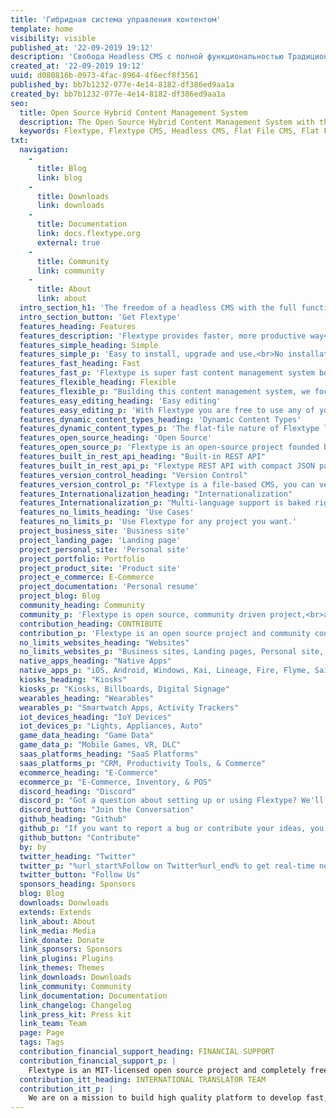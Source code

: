 ```yaml
---
title: 'Гибридная система управления контентом'
template: home
visibility: visible
published_at: '22-09-2019 19:12'
description: 'Свобода Headless CMS с полной функциональностью Традиционных CMS.'
created_at: '22-09-2019 19:12'
uuid: d080816b-0973-4fac-8964-4f6ecf8f3561
published_by: bb7b1232-077e-4e14-8182-df386ed9aa1a
created_by: bb7b1232-077e-4e14-8182-df386ed9aa1a
seo:
  title: Open Source Hybrid Content Management System
  description: The Open Source Hybrid Content Management System with the freedom of a headless CMS and with the full functionality of a traditional CMS
  keywords: Flextype, Flextype CMS, Headless CMS, Flat File CMS, Flat File Content Management System, PHP CMS, Content, Management, System, PHP, CMS
txt:
  navigation:
    - 
      title: Blog
      link: blog
    - 
      title: Downloads
      link: downloads
    - 
      title: Documentation
      link: docs.flextype.org
      external: true
    - 
      title: Community
      link: community
    - 
      title: About
      link: about
  intro_section_h1: 'The freedom of a headless CMS with the full functionality of a traditional CMS.'
  intro_section_button: 'Get Flextype'
  features_heading: Features
  features_description: 'Flextype provides faster, more productive way<br> for you to build and manage content for any kind of projects.'
  features_simple_heading: Simple
  features_simple_p: 'Easy to install, upgrade and use.<br>No installation needed, just copy files to your server!'
  features_fast_heading: Fast
  features_fast_p: 'Flextype is super fast content management system because of its simple elegance architecture and built-in smart cache.'
  features_flexible_heading: Flexible
  features_flexible_p: "Building this content management system, we focused on simplicity and flexibility. To achieve this, we implemented a simple but powerful Core API's."
  features_easy_editing_heading: 'Easy editing'
  features_easy_editing_p: 'With Flextype you are free to use any of your favorite content editor to write content or our gorgeous %url_start%Admin Panel%url_end%.'
  features_dynamic_content_types_heading: 'Dynamic Content Types'
  features_dynamic_content_types_p: 'The flat-file nature of Flextype lets you define unlimited custom fields for any of your entries.'
  features_open_source_heading: 'Open Source'
  features_open_source_p: 'Flextype is an open-source project founded by Sergey Romanenko and maintained by  Flextype Community.<br>Flextype licensed under the MIT LICENSE<br>to set the world free!'
  features_built_in_rest_api_heading: "Built-in REST API"
  features_built_in_rest_api_p: "Flextype REST API with compact JSON payloads gives you full programmatic control over your content management system."
  features_version_control_heading: "Version Control"
  features_version_control_p: "Flextype is a file-based CMS, you can version control all content with GIT or any other Version Control System."
  features_Internationalization_heading: "Internationalization"
  features_Internationalization_p: "Multi-language support is baked right into the core. You may integrate your Flextype powered website with any cloud-based solution for localization management, like Crowdin or Transifex."
  features_no_limits_heading: 'Use Cases'
  features_no_limits_p: 'Use Flextype for any project you want.'
  project_business_site: 'Business site'
  project_landing_page: 'Landing page'
  project_personal_site: 'Personal site'
  project_portfolio: Portfolio
  project_product_site: 'Product site'
  project_e_commerce: E-Commerce
  project_documentation: 'Personal resume'
  project_blog: Blog
  community_heading: Community
  community_p: 'Flextype is open source, community driven project,<br>and maintained by community!'
  contribution_heading: CONTRIBUTE
  contribution_p: 'Flextype is an open source project and community contributions are essential to its growing and success. Contributing to the Flextype is easy and you can give as little or as much time as you want.'
  no_limits_websites_heading: "Websites"
  no_limits_websites_p: "Business sites, Landing pages, Personal site, Portfolios, Product sites, Blogs, Web Apps"
  native_apps_heading: "Native Apps"
  native_apps_p: "iOS, Android, Windows, Kai, Lineage, Fire, Flyme, Sailfish, Tizen, Remix."
  kiosks_heading: "Kiosks"
  kiosks_p: "Kiosks, Billboards, Digital Signage"
  wearables_heading: "Wearables"
  wearables_p: "Smartwatch Apps, Activity Trackers"
  iot_devices_heading: "IoY Devices"
  iot_devices_p: "Lights, Appliances, Auto"
  game_data_heading: "Game Data"
  game_data_p: "Mobile Games, VR, DLC"
  saas_platforms_heading: "SaaS Platforms"
  saas_platforms_p: "CRM, Productivity Tools, & Commerce"
  ecommerce_heading: "E-Commerce"
  ecommerce_p: "E-Commerce, Inventory, & POS"
  discord_heading: "Discord"
  discord_p: "Got a question about setting up or using Flextype? We'll do our best to help you out. Also here you may start discussions about core, plugin and themes development."
  discord_button: "Join the Conversation"
  github_heading: "Github"
  github_p: "If you want to report a bug or contribute your ideas, you can use the %url_start%Flextype GitHub Issues tracker%url_end%."
  github_button: "Contribute"
  by: by
  twitter_heading: "Twitter"
  twitter_p: "%url_start%Follow on Twitter%url_end% to get real-time news regarding the development and all events we are attending."
  twitter_button: "Follow Us"
  sponsors_heading: Sponsors
  blog: Blog
  downloads: Donwloads
  extends: Extends
  link_about: About
  link_media: Media
  link_donate: Donate
  link_sponsors: Sponsors
  link_plugins: Plugins
  link_themes: Themes
  link_downloads: Downloads
  link_community: Community
  link_documentation: Documentation
  link_changelog: Changelog
  link_press_kit: Press kit
  link_team: Team
  page: Page
  tags: Tags
  contribution_financial_support_heading: FINANCIAL SUPPORT
  contribution_financial_support_p: |
    Flextype is an MIT-licensed open source project and completely free to use. However, the amount of effort needed to maintain and develop new features for the project is not sustainable without proper financial backing. <br><br> You can support it's ongoing development by being a project backer or a sponsor:<br><a class="invert" href="https://www.patreon.com/awilum">Become a backer or sponsor on Patreon</a>, <a class="invert" href="//flextype.org/en/one-time-donation">One-time donation via PayPal, QIWI, Sberbank</a>, <a class="invert" href="//flextype.org/en/sponsors">Visit our Sponsors & Backers page</a>
  contribution_itt_heading: INTERNATIONAL TRANSLATOR TEAM
  contribution_itt_p: |
    We are on a mission to build high quality platform to develop fast, flexible, easier to manage websites with Flextype!<br><br>If you wish to participate in the translation of Flextype, please Join Flextype International Translator Team and start translating!<br><br>Our crowdin projects:<br> <a href="https://crowdin.com/project/flextype-plugin-admin" class="invert">Flextype Admin Panel Plugin</a>, <a href="https://crowdin.com/project/flextype-plugin-form-admin" class="invert">Flextype Form Admin Plugin</a>, <a href="https://crowdin.com/project/flextype-plugin-themes-admin" class="invert">Flextype Themes Admin Plugin</a>, <a href="https://crowdin.com/project/flextype-plugin-accounts-admin" class="invert">Flextype Accounts Plugin</a>, <a href="https://crowdin.com/project/flextype-plugin-accounts-admin" class="invert">Flextype Accounts Admin Plugin</a>, <a href="https://crowdin.com/project/flextype-website" class="invert">Flextype Website</a>, <a href="https://crowdin.com/project/flextype-documentation" class="invert">Flextype Documentation</a>
---
```


